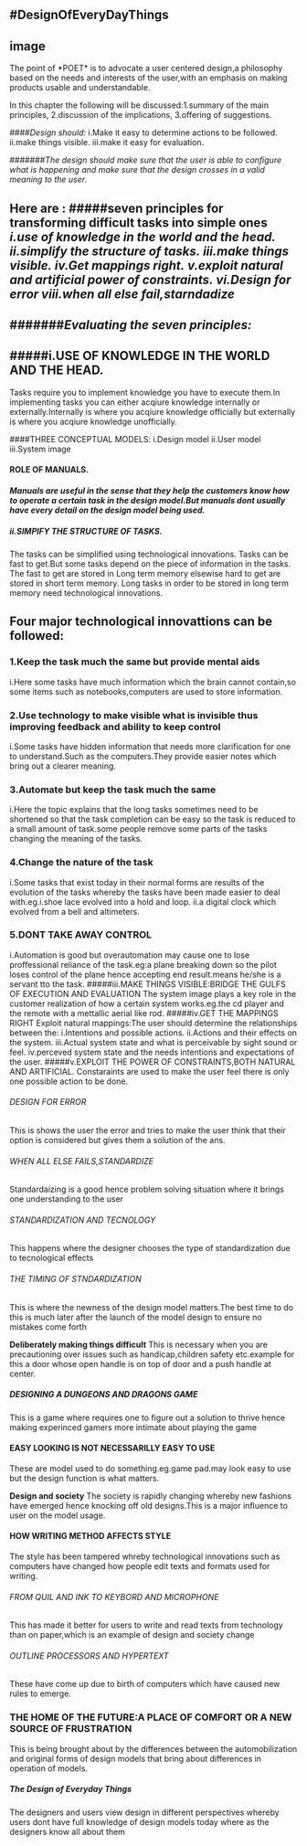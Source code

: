 #DesignOfEveryDayThings
---
image
---
<p>The point of  *POET*  is to advocate a user centered design,a  philosophy based on the needs and interests of the user,with an emphasis on making products usable and understandable.
</p>
In this chapter the following will be discussed:1.summary of the main principles,
                                                   2.discussion of the implications,
                                                   3.offering of suggestions.

####*Design should:*
                    i.Make it easy to determine actions to be followed.
                    ii.make things visible.
                    iii.make it easy for evaluation.
                    
#######*The design should make sure  that the user is able to configure what is happening and make sure that the design crosses in a valid meaning to the user.*

Here are :
#####seven principles for transforming difficult tasks into simple ones
                        *i.use of knowledge in the world and the head.*
                        *ii.simplify the structure of tasks.*
                        *iii.make things visible.*
                        *iv.Get mappings right.*
                        *v.exploit natural and artificial power of constraints.*
                        *vi.Design for error*
                        *viii.when all else fail,starndadize*
---
#######*Evaluating the seven principles:*
---
#####i.USE OF KNOWLEDGE IN THE WORLD AND THE HEAD.
---
Tasks require you to implement knowledge you have to execute them.In implementing tasks you can either acqiure knowledge internally or externally.Internally is where you acqiure knowledge officially but externally is where you acqiure knowledge unofficially.

####THREE CONCEPTUAL MODELS: 
             i.Design model
             ii.User model
             iii.System image
<h4>ROLE OF MANUALS.<h4>
<em>Manuals are useful in the sense that they help the customers know how to operate a certain task in the design model.But manuals dont usually have every detail on the design model being  used.</em>
<h5>ii.SIMPIFY THE STRUCTURE OF TASKS.</h5>
The tasks can be simplified using technological innovations.
Tasks can be fast to get.But some tasks depend on the piece of information in the tasks.
The fast to get are stored in Long term memory elsewise hard to get are  stored in short term memory.
Long tasks in order to be stored in long term memory need technological innovations.
<h2>Four major technological innovattions can be followed:</h2>
<h3>1.Keep the task much the same but provide mental aids</h3>
i.Here some tasks  have much information which the brain cannot contain,so some items such as notebooks,computers are used to store information.
<h3>2.Use technology to make visible what is invisible thus improving feedback  and ability to keep control</h3>
i.Some tasks have hidden information that needs more clarification for one to understand.Such as the computers.They provide easier notes which bring out a clearer meaning.
<h3>3.Automate but keep the task much the same</h3>
i.Here the topic explains that the long tasks sometimes need to be shortened so that the task completion can be easy so the task is reduced  to a small amount of task.some people remove some parts of the tasks changing the meaning of the tasks.
<h3>4.Change the nature of the task</h3>
i.Some tasks that exist today in their normal forms are results of the evolution of the tasks whereby the tasks have been made easier to deal with.eg.i.shoe lace evolved into a hold and loop.
                       ii.a digital clock which evolved from a bell and altimeters.
<h3>5.DONT TAKE AWAY CONTROL</h3>
i.Automation is good but overautomation may cause one to lose proffessional reliance of the task.eg:a plane breaking down so the pilot loses control of the plane hence accepting end result.means he/she is a servant tto the task.
#####iii.MAKE THINGS VISIBLE:BRIDGE THE GULFS OF EXECUTION AND EVALUATION
The system image plays a key role in the customer realization of how a certain system works.eg.the cd player and the remote with a mettallic aerial like rod.
#####iv.GET THE MAPPINGS RIGHT
Exploit natural mappings:The user should determine the relationships between the:
          i.Intentions and possible actions.
          ii.Actions and their effects on the system.
          iii.Actual system state and what is perceivable by sight sound or feel.
          iv.perceved system state and the needs intentions and expectations of the user.
#####v.EXPLOIT THE POWER OF CONSTRAINTS,BOTH NATURAL AND ARTIFICIAL.
Constaraints  are used to make the user feel there is only one possible action to be done.
<h6>DESIGN FOR ERROR</h6> 
This is shows the user the error and tries to make the user think that their option is considered but gives them a  solution of the ans.

<h6>WHEN ALL ELSE FAILS,STANDARDIZE</h6>
Standardaizing is a good  hence problem solving situation where it brings  one understanding to the user

<h6>STANDARDIZATION AND TECNOLOGY</h6>
This happens where the designer chooses the type of standardization due to tecnological effects

<h6>THE TIMING OF STNDARDIZATION</h6>
This is where the newness of the design model matters.The best time to do this is much later after the launch of the model design to ensure no mistakes come forth

<b>Deliberately making things difficult</b>
This is necessary when you are precautioning over issues such as handicap,children safety etc.example for this a door whose open handle is on top of door and a push handle  at center.

<h5>DESIGNING A DUNGEONS AND DRAGONS GAME</h5>
This is a game where requires one to figure out a solution to thrive hence making experinced gamers more intimate about playing the game

<h4>EASY LOOKING IS  NOT NECESSARILLY EASY TO USE</h4>
These are model used to do something.eg.game pad.may look easy to use but the design function is what matters.

<b>Design and society</b>
The society is rapidly changing whereby new fashions have emerged hence knocking off old designs.This is a major influence to user on the model usage.

<h4>HOW WRITING METHOD AFFECTS STYLE</h4>
The style has been tampered whreby technological innovations such as computers have changed how people edit texts and formats used for writing.

<h6>FROM QUIL AND INK TO KEYBORD AND MICROPHONE</h6>
This has made it better for users to write and read texts from technology than on paper,which is an example of design and society  change
<h6>OUTLINE PROCESSORS AND HYPERTEXT</h6>
These have come up due to birth of  computers which have caused new rules to emerge.
<h3>THE HOME OF THE FUTURE:A PLACE OF COMFORT OR A NEW SOURCE OF FRUSTRATION</h3>
This is being brought about by the differences between the automobilization and original forms of design models that bring about differences in operation of models.

<h5>The Design of Everyday Things</h5> 
The designers and users view design in different perspectives whereby users dont have full knowledge of design models today where as the designers know all about them
